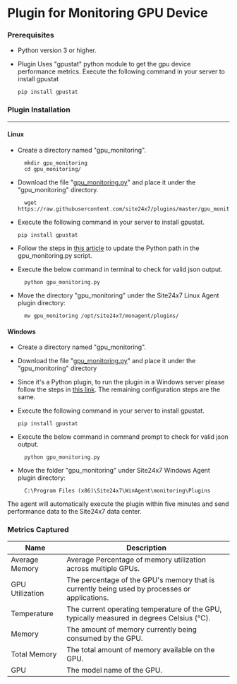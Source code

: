 # Plugin for Monitoring GPU Device

### Prerequisites

- Python version 3 or higher.

- Plugin Uses "gpustat" python module to get the gpu device performance metrics. Execute the following command in your server to install gpustat
	```
	pip install gpustat
	```

### Plugin Installation
---

  
#### Linux

- Create a directory named "gpu_monitoring".

		mkdir gpu_monitoring
  		cd gpu_monitoring/

- Download the file "[gpu_monitoring.py](https://github.com/site24x7/plugins/blob/master/gpu_monitoring/gpu_monitoring.py)" and place it under the "gpu_monitoring" directory.
  
		wget https://raw.githubusercontent.com/site24x7/plugins/master/gpu_monitoring/gpu_monitoring.py

- Execute the following command in your server to install gpustat.
	```
	pip install gpustat
	```

- Follow the steps in [this article](https://support.site24x7.com/portal/en/kb/articles/updating-python-path-in-a-plugin-script-for-linux-servers) to update the Python path in the gpu_monitoring.py script.

- Execute the below command in terminal to check for valid json output.

		python gpu_monitoring.py
  
- Move the directory "gpu_monitoring" under the Site24x7 Linux Agent plugin directory: 

		mv gpu_monitoring /opt/site24x7/monagent/plugins/


#### Windows
  
- Create a directory named "gpu_monitoring".

- Download the file "[gpu_monitoring.py](https://github.com/site24x7/plugins/blob/master/gpu_monitoring/gpu_monitoring.py)" and place it under the "gpu_monitoring" directory

- Since it's a Python plugin, to run the plugin in a Windows server please follow the steps in [this link](https://support.site24x7.com/portal/en/kb/articles/run-python-plugin-scripts-in-windows-servers). The remaining configuration steps are the same.

- Execute the following command in your server to install gpustat.
	```
	pip install gpustat
	```
 
- Execute the below command in command prompt to check for valid json output.

		python gpu_monitoring.py

- Move the folder "gpu_monitoring" under Site24x7 Windows Agent plugin directory: 

		C:\Program Files (x86)\Site24x7\WinAgent\monitoring\Plugins
	
The agent will automatically execute the plugin within five minutes and send performance data to the Site24x7 data center.

### Metrics Captured
Name		            	| Description
---         		   	|   ---
Average Memory   | Average Percentage of memory utilization across multiple GPUs.
GPU Utilization   | The percentage of the GPU's memory that is currently being used by processes or applications.
Temperature  | The current operating temperature of the GPU, typically measured in degrees Celsius (°C).
Memory   | The amount of memory currently being consumed by the GPU.
Total Memory   | The total amount of memory available on the GPU.
GPU   | The model name of the GPU.
